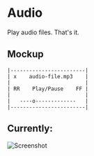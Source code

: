 # Audio

Play audio files. That's it.

## Mockup

```
|------------------------|
| x    audio-file.mp3    |
|                        |
| RR    Play/Pause    FF |
|                        |
|   ----o-------------   |
|------------------------|
```

## Currently:

![Screenshot](http://i.imgur.com/foJCVS5.png)
